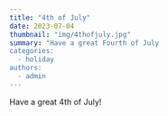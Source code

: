 ```yaml
---
title: "4th of July"
date: 2023-07-04
thumbnail: "img/4thofjuly.jpg"
summary: "Have a great Fourth of July
categories: 
  - holiday
authors: 
  - admin
---
```


Have a great 4th of July!